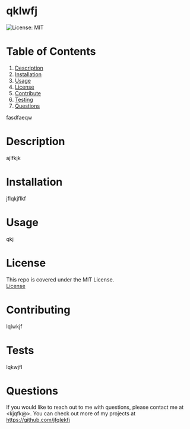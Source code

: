 # qklwfj
![License: MIT](https://img.shields.io/badge/license-MIT-green)
# Table of Contents
1. [Description](#description)<br>
2. [Installation](#installation)<br>
3. [Usage](#usage)<br>
4. [License](#license)<br>
5. [Contribute](#contributing)<br>
6. [Testing](#tests)<br>
7. [Questions](#questions) 

fasdfaeqw
# Description

ajlfkjk 

# Installation

jflqkjflkf 


# Usage

qkj 

# License

This repo is covered under the MIT License.
<br>[License](https://choosealicense.com/licenses/mit/)

# Contributing

lqlwkjf 

# Tests

lqkwjfl 

# Questions

If you would like to reach out to me
with questions, please contact me at <kjqfk@>. You can check out more of my projects at <https://github.com/jfqlekfj>